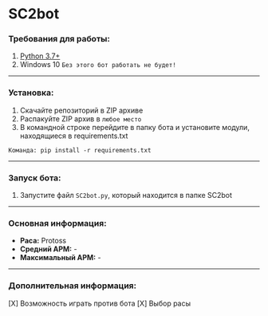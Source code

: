 # SC2bot
### Требования для работы:
1. [Python 3.7+](https://www.python.org/downloads/)
2. Windows 10
`Без этого бот работать не будет!`
____
### Установка:
1. Скачайте репозиторий в ZIP архиве
2. Распакуйте ZIP архив в `любое место`
3. В командной строке перейдите в папку бота и установите модули, находящиеся в
requirements.txt

`Команда: pip install -r requirements.txt`
____
### Запуск бота:
1. Запустите файл `SC2bot.py`, который находится в папке SC2bot
____
### Основная информация:
* **Раса:** Protoss
* **Средний APM:** -
* **Максимальный APM:** -
____
### Дополнительная информация:
[X] Возможность играть против бота
[X] Выбор расы

